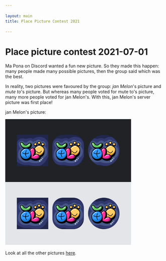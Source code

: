 ```yaml
---

layout: main
title: Place Picture Contest 2021

---
```

# Place picture contest 2021-07-01

Ma Pona on Discord wanted a fun new picture. So they made this happen: many people made many possible pictures, then the group said which was the best.

In reality, two pictures were favoured by the group: *jan Melon*'s picture and *mute to*'s picture. But whereas many people voted for mute to's picture, many more people voted for jan Melon's. With this, jan Melon's server picture was first place! 

jan Melon's picture:

<img src="Melon.png" alt="jan Melon's winning contest logo presented six times, three in light mode and three in dark mode. The logo is playful and colourful and uses the 'sitelen pona' writing system" width="400">

Look at all the other pictures [here](https://docs.google.com/forms/d/e/1FAIpQLSfrCDigcipOTCajDsKyLTvXzaHDOogleujgHqL55EGXooPOGQ/viewform).
